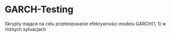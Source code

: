 # GARCH-Testing
Skrypty mające na celu przetestowanie efektywności modelu GARCH(1, 1) w różnych sytuacjach
